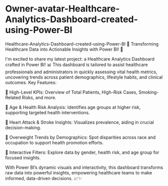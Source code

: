 # Owner-avatar-Healthcare-Analytics-Dashboard-created-using-Power-BI
 Healthcare-Analytics-Dashboard-created-using-Power-BI
🚀 Transforming Healthcare Data into Actionable Insights with Power BI! 🚀

I'm excited to share my latest project: a Healthcare Analytics Dashboard crafted in Power BI! 📊 This dashboard is tailored to assist healthcare professionals and administrators in quickly assessing vital health metrics, uncovering trends across patient demographics, lifestyle habits, and clinical outcomes.
Key Features:

🔹 High-Level KPIs: Overview of Total Patients, High-Risk Cases, Smoking-Related Risks, and more.

🔹 Age & Health Risk Analysis: Identifies age groups at higher risk, supporting targeted health interventions.

🔹 Heart Attack & Stroke Insights: Visualizes prevalence, aiding in crucial decision-making.

🔹 Overweight Trends by Demographics: Spot disparities across race and occupation to support health promotion efforts.

🔹 Interactive Filters: Explore data by gender, health risk, and age group for focused insights.

With Power BI’s dynamic visuals and interactivity, this dashboard transforms raw data into powerful insights, empowering healthcare teams to make informed, data-driven decisions. 📈✨
